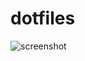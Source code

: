 # dotfiles
![screenshot](https://github.com/dariasc/dotfiles/assets/20099588/252a1587-abd8-429c-9363-8be5f3216760)
